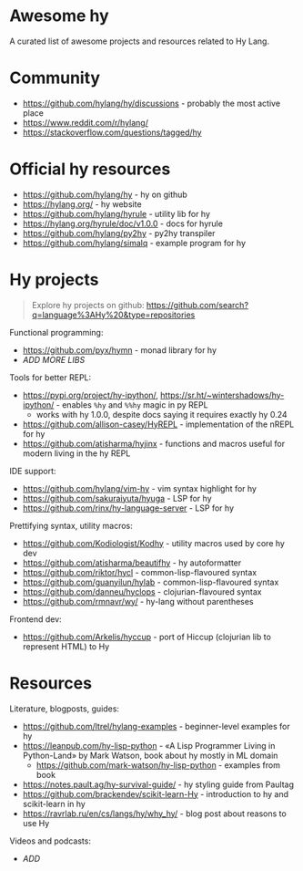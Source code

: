 # Awesome hy

A curated list of awesome projects and resources related to Hy Lang.

# Community

* https://github.com/hylang/hy/discussions - probably the most active place
* https://www.reddit.com/r/hylang/
* https://stackoverflow.com/questions/tagged/hy

# Official hy resources

* https://github.com/hylang/hy - hy on github
* https://hylang.org/ - hy website
* https://github.com/hylang/hyrule - utility lib for hy
* https://hylang.org/hyrule/doc/v1.0.0 - docs for hyrule
* https://github.com/hylang/py2hy - py2hy transpiler
* https://github.com/hylang/simalq - example program for hy

# Hy projects

> Explore hy projects on github:
> https://github.com/search?q=language%3AHy%20&type=repositories

Functional programming:
* https://github.com/pyx/hymn - monad library for hy
* *ADD MORE LIBS*

Tools for better REPL:
* https://pypi.org/project/hy-ipython/, https://sr.ht/~wintershadows/hy-ipython/ - enables `%hy` and `%%hy` magic in py REPL
  * works with hy 1.0.0, despite docs saying it requires exactly hy 0.24
* https://github.com/allison-casey/HyREPL - implementation of the nREPL for hy
* https://github.com/atisharma/hyjinx - functions and macros useful for modern living in the hy REPL

IDE support:
* https://github.com/hylang/vim-hy - vim syntax highlight for hy
* https://github.com/sakuraiyuta/hyuga - LSP for hy
* https://github.com/rinx/hy-language-server - LSP for hy

Prettifying syntax, utility macros:
* https://github.com/Kodiologist/Kodhy - utility macros used by core hy dev
* https://github.com/atisharma/beautifhy - hy autoformatter
* https://github.com/riktor/hycl - common-lisp-flavoured syntax 
* https://github.com/guanyilun/hylab - common-lisp-flavoured syntax 
* https://github.com/danneu/hyclops - clojurian-flavoured syntax
* https://github.com/rmnavr/wy/ - hy-lang without parentheses

Frontend dev:
* https://github.com/Arkelis/hyccup - port of Hiccup (clojurian lib to represent HTML) to Hy

# Resources

Literature, blogposts, guides:
* https://github.com/ltrel/hylang-examples - beginner-level examples for hy
* https://leanpub.com/hy-lisp-python - «A Lisp Programmer Living in Python-Land» by Mark Watson, book about hy mostly in ML domain
  * https://github.com/mark-watson/hy-lisp-python - examples from book
* https://notes.pault.ag/hy-survival-guide/ - hy styling guide from Paultag
* https://github.com/brackendev/scikit-learn-Hy - introduction to hy and scikit-learn in hy
* https://ravrlab.ru/en/cs/langs/hy/why_hy/ - blog post about reasons to use Hy

Videos and podcasts:
* *ADD*

